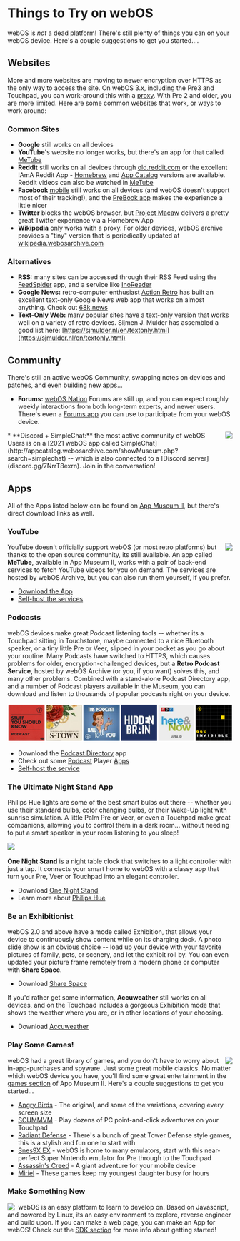 # Things to Try on webOS
webOS is *not* a dead platform! There's still plenty of things you can on your webOS device. Here's a couple suggestions to get you started....

## Websites

More and more websites are moving to newer encryption over HTTPS as the only way to access the site. On webOS 3.x, including the Pre3 and Touchpad, you can work-around this with a [proxy](proxysetup.md). With Pre 2 and older, you are more limited. Here are some common websites that work, or ways to work around:

### Common Sites
* **Google** still works on all devices
* **YouTube**'s website no longer works, but there's an app for that called [MeTube](#youtube)
* **Reddit** still works on all devices through [old.reddit.com](http://old.reddit.com) or the excellent IAmA Reddit App - [Homebrew](https://preware.pivotce.com/package/com.tehtorq.reddit-hb) and [App Catalog](http://appcatalog.webosarchive.com/showMuseumDetails.php?search=iama&app=10842) versions are available. Reddit videos can also be watched in [MeTube](#youtube)
* **Facebook** [mobile](http://m.facebook.com) still works on all devices (and webOS doesn't support most of their tracking!), and the [PreBook app](http://appcatalog.webosarchive.com/showMuseumDetails.php?search=prebook&app=1005784) makes the experience a little nicer
* **Twitter** blocks the webOS browser, but [Project Macaw](https://preware.pivotce.com/package/net.minego.phnx) delivers a pretty great Twitter experience via a Homebrew App
* **Wikipedia** only works with a proxy. For older devices, webOS archive provides a "tiny" version that is periodically updated at [wikipedia.webosarchive.com](http://wikipedia.webosarchive.com)

### Alternatives
* **RSS:** many sites can be accessed through their RSS Feed using the [FeedSpider](http://appcatalog.webosarchive.com/showMuseum.php?search=feedspider) app, and a service like [InoReader](http://www.inoreader.com)
* **Google News:** retro-computer enthusiast [Action Retro](https://www.youtube.com/channel/UCoL8olX-259lS1N6QPyP4IQ) has built an excellent text-only Google News web app that works on almost anything. Check out [68k.news](http://68k.news/)
* **Text-Only Web:** many popular sites have a text-only version that works well on a variety of retro devices. Sijmen J. Mulder has assembled a good list here: [https://sjmulder.nl/en/textonly.html](https://sjmulder.nl/en/textonly.html)

## Community
There's still an active webOS Community, swapping notes on devices and patches, and even building new apps...

* **Forums:** [webOS Nation](https://forums.webosnation.com) Forums are still up, and you can expect roughly weekly interactions from both long-term experts, and newer users. There's even a [Forums app](http://appcatalog.webosarchive.com/showMuseumDetails.php?search=forums&app=1005770) you can use to participate from your webOS device.
<img src="https://www.jonandnic.com/webos/simplechat/icon.png" align="right" style="padding-left: 8px">
* **Discord + SimpleChat:** the most active community of webOS Users is on a [2021 webOS app called SimpleChat](http://appcatalog.webosarchive.com/showMuseum.php?search=simplechat) -- which is also connected to a [Discord server](discord.gg/7NrrT8exrn). Join in the conversation!

## Apps

All of the Apps listed below can be found on [App Museum II](appstores.md), but there's direct download links as well.

### YouTube
<img src="https://www.jonandnic.com/webos/metube/icon.png" align="right" style="padding-left: 8px">YouTube doesn't officially support webOS (or most retro platforms) but thanks to the open source community, its still available. An app called **MeTube**, available in App Museum II, works with a pair of back-end services to fetch YouTube videos for you on demand. The services are hosted by webOS Archive, but you can also run them yourself, if you prefer.

* [Download the App](http://appcatalog.webosarchive.com/showMuseumDetails.php?search=metube&app=1005774)
* [Self-host the services](https://github.com/codepoet80/metube-php-servicewrapper)

### Podcasts
webOS devices make great Podcast listening tools -- whether its a Touchpad sitting in Touchstone, maybe connected to a nice Bluetooth speaker, or a tiny little Pre or Veer, slipped in your pocket as you go about your routine. Many Podcasts have switched to HTTPS, which causes problems for older, encryption-challenged devices, but a **Retro Podcast Service**, hosted by webOS Archive (or you, if you want) solves this, and many other problems. Combined with a stand-alone Podcast Directory app, and a number of Podcast players available in the Museum, you can download and listen to thousands of popular podcasts right on your device.

![Podcasts](images/retropodcasts.png)

* Download the [Podcast Directory](http://appcatalog.webosarchive.com/showMuseumDetails.php?search=podcast&app=1005778) app
* Check out some [Podcast](http://appcatalog.webosarchive.com/showMuseumDetails.php?search=podder&app=2046) Player [Apps](http://appcatalog.webosarchive.com/showMuseumDetails.php?search=video&app=10384)
* [Self-host the service](https://github.com/codepoet80/webos-podcastdirectory)

### The Ultimate Night Stand App
Philips Hue lights are some of the best smart bulbs out there -- whether you use their standard bulbs, color changing bulbs, or their Wake-Up light with sunrise simulation. A little Palm Pre or Veer, or even a Touchpad make great companions, allowing you to control them in a dark room... without needing to put a smart speaker in your room listening to you sleep!

<img src="http://www.jonandnic.com/webos/onenightstand/LampsPrePhoto.png" style="width:300px">

**One Night Stand** is a night table clock that switches to a light controller with just a tap. It connects your smart home to webOS with a classy app that turn your Pre, Veer or Touchpad into an elegant controller.

* Download [One Night Stand](http://appcatalog.webosarchive.com/showMuseumDetails.php?search=one+night&app=1005771)
* Learn more about [Philips Hue](https://www.usa.philips.com/c-e/smartsleep/wake-up-light-portfolio.html) 

### Be an Exhibitionist
webOS 2.0 and above have a mode called Exhibition, that allows your device to continuously show content while on its charging dock. A photo slide show is an obvious choice -- load up your device with your favorite pictures of family, pets, or scenery, and let the exhibit roll by. You can even updated your picture frame remotely from a modern phone or computer with **Share Space**.

* Download [Share Space](http://appcatalog.webosarchive.com/showMuseumDetails.php?search=share&app=1005788)

If you'd rather get some information, **Accuweather** still works on all devices, and on the Touchpad includes a gorgeous Exhibition mode that shows the weather where you are, or in other locations of your choosing.

* Download [Accuweather](http://appcatalog.webosarchive.com/showMuseum.php?search=accuweather)

### Play Some Games!
<img src="../images/angrybirds.jpg" align="right" style="padding-left: 8px">webOS had a great library of games, and you don't have to worry about in-app-purchases and spyware. Just some great mobile classics. No matter which webOS device you have, you'll find some great entertainment in the [games section](http://appcatalog.webosarchive.com/showMuseum.php?category=Games&count=1030) of App Museum II. Here's a couple suggestions to get you started...

* [Angry Birds](http://appcatalog.webosarchive.com/showMuseum.php?search=angry+birds) - The original, and some of the variations, covering every screen size
* [SCUMMVM](http://appcatalog.webosarchive.com/showMuseumDetails.php?search=scumm&app=1005763) - Play dozens of PC point-and-click adventures on your Touchpad
* [Radiant Defense](http://appcatalog.webosarchive.com/showMuseum.php?search=radiant) - There's a bunch of great Tower Defense style games, this is a stylish and fun one to start with
* [Snes9X EX](http://appcatalog.webosarchive.com/showMuseumDetails.php?search=snes&app=8214) - webOS is home to many emulators, start with this near-perfect Super Nintendo emulator for Pre through to the Touchpad
* [Assassin's Creed](http://appcatalog.webosarchive.com/showMuseum.php?search=assassin%27s+creed) - A giant adventure for your mobile device
* [Miriel](http://appcatalog.webosarchive.com/showMuseum.php?search=Miriel) - These games keep my youngest daughter busy for hours

### Make Something New
<img src="https://www.jonandnic.com/webos/webos-sdk.png" align="left" style="padding-right: 8px">webOS is an easy platform to learn to develop on. Based on Javascript, and powered by Linux, its an easy environment to explore, reverse engineer and build upon. If you can make a web page, you can make an App for webOS! Check out the [SDK section](sdkpdk.md) for more info about getting started!